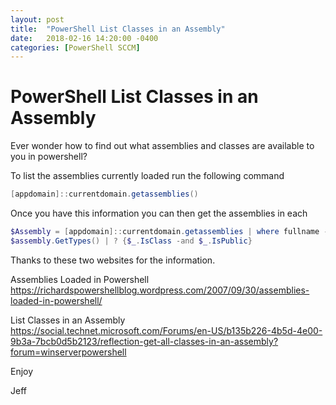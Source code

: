 ```yaml
---
layout: post
title:  "PowerShell List Classes in an Assembly"
date:   2018-02-16 14:20:00 -0400
categories: [PowerShell SCCM]
---
```

# PowerShell List Classes in an Assembly #

Ever wonder how to find out what assemblies and classes are available to you in powershell?  

To list the assemblies currently loaded run the following command

```PowerShell
[appdomain]::currentdomain.getassemblies()
```

Once you have this information you can then get the assemblies in each 

```PowerShell
$Assembly = [appdomain]::currentdomain.getassemblies | where fullname -like *xrm*
$assembly.GetTypes() | ? {$_.IsClass -and $_.IsPublic}
```

Thanks to these two websites for the information.

Assemblies Loaded in Powershell
https://richardspowershellblog.wordpress.com/2007/09/30/assemblies-loaded-in-powershell/     

List Classes in an Assembly
https://social.technet.microsoft.com/Forums/en-US/b135b226-4b5d-4e00-9b3a-7bcb0d5b2123/reflection-get-all-classes-in-an-assembly?forum=winserverpowershell

Enjoy

Jeff
